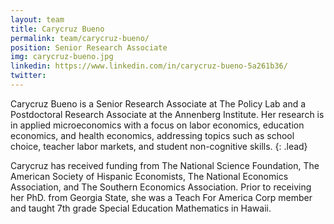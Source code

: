 ```yaml
---
layout: team
title: Carycruz Bueno
permalink: team/carycruz-bueno/
position: Senior Research Associate
img: carycruz-bueno.jpg
linkedin: https://www.linkedin.com/in/carycruz-bueno-5a261b36/
twitter:
---
```


Carycruz Bueno is a Senior Research Associate at The Policy Lab and a Postdoctoral Research Associate at the Annenberg Institute. Her research is in applied microeconomics with a focus on labor economics, education economics, and health economics, addressing topics such as school choice, teacher labor markets, and student non-cognitive skills.
{: .lead}

Carycruz has received funding from The National Science Foundation, The American Society of Hispanic Economists, The National Economics Association, and The Southern Economics Association. Prior to receiving her PhD. from Georgia State, she was a Teach For America Corp member and taught 7th grade Special Education Mathematics in Hawaii.

